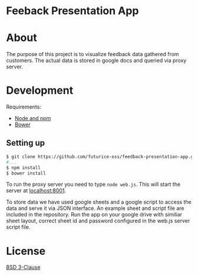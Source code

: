 # Feeback Presentation App 

# About

The purpose of this project is to visualize feedback data gathered from customers. The actual data is stored in google docs and queried via proxy server.

# Development

Requirements:

 * [Node and npm](http://nodejs.org/)
 * [Bower](http://bower.io)

## Setting up


```bash
$ git clone https://github.com/futurice-oss/feedback-presentation-app.git 
#...
$ npm install
$ bower install
```

To run the proxy server you need to type `node web.js`.
This will start the server at [localhost:8001](http://localhost:8001).

To store data we have used google sheets and a google script to access the data and serve it via JSON interface. An example sheet and script file are included in the repository. Run the app on your google drive with similiar sheet layout, correct sheet id and password configured in the web.js server script file.

# License

[BSD 3-Clause](LICENSE.txt)
